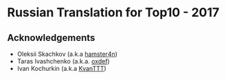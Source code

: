 # Russian Translation for Top10 - 2017

## Acknowledgements

- Oleksii Skachkov (a.k.a [hamster4n](https://github.com/hamster4n))
- Taras Ivashchenko (a.k.a. [oxdef](https://github.com/oxdef))
- Ivan Kochurkin (a.k.a [KvanTTT](https://github.com/KvanTTT))